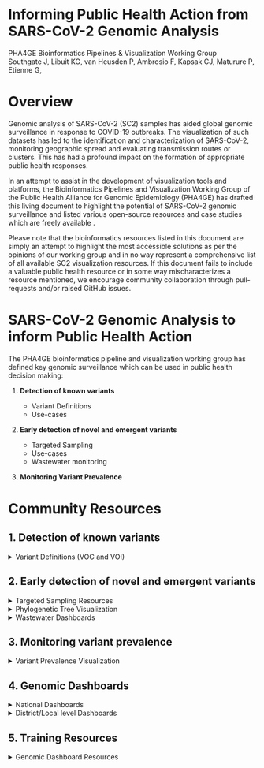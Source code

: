 # **Informing Public Health Action from SARS-CoV-2 Genomic Analysis**

PHA4GE Bioinformatics Pipelines &amp; Visualization Working Group <br/>
Southgate J, Libuit KG, van Heusden P, Ambrosio F, Kapsak CJ, Maturure P, Etienne G, 


# Overview

Genomic analysis of SARS-CoV-2 (SC2) samples has aided global genomic surveillance in response to COVID-19 outbreaks. The visualization of such datasets has led to the identification and characterization of SARS-CoV-2, monitoring geographic spread and evaluating transmission routes or clusters. This has had a profound impact on the formation of appropriate public health responses.

In an attempt to assist in the development of visualization tools and platforms, the Bioinformatics Pipelines and Visualization Working Group of the Public Health Alliance for Genomic Epidemiology (PHA4GE) has drafted this living document to highlight the potential of SARS-CoV-2 genomic surveillance and listed various open-source resources and case studies which are freely available .  

Please note that the bioinformatics resources listed in this document are simply an attempt to highlight the most accessible solutions as per the opinions of our working group and in no way represent a comprehensive list of all available SC2 visualization resources. If this document fails to include a valuable public health resource or in some way mischaracterizes a resource mentioned, we encourage community collaboration through pull-requests and/or raised GitHub issues.


# SARS-CoV-2 Genomic Analysis to inform Public Health Action

The PHA4GE bioinformatics pipeline and visualization working group has defined key genomic surveillance which can be used in public health decision making: 

1. **Detection of known variants** 
      * Variant Definitions
      * Use-cases

2. **Early detection of novel and emergent variants** 
      * Targeted Sampling
      * Use-cases
      * Wastewater monitoring

3. **Monitoring Variant Prevalence** 

# Community Resources

## 1. Detection of known variants

<!---blurb here-->

<details>
 <summary>Variant Definitions (VOC and VOI)</summary>

- [Tracking SARS-CoV-2 variants - WHO](https://www.who.int/en/activities/tracking-SARS-CoV-2-variants/)
  - **Brief Description:** Working Definitions of variants and actions taken upon discovery
  - **Developed/supported by:** WHO Virus Evolution Working Group, COVID-19 reference laboratory network, representatives from GISAID, Nextstrain, Pango and additional experts
- [Standardised Variant Definitions - Public Health England](https://github.com/phe-genomics/variant_definitions)
  - **Brief Description:** Repository containing the up-to-date lineage definitions for variants of concern (VOC) and variants of interest (VOI) as curated by Public Health England
  - **Developed/supported by:** Public Health England
  - **Other Links:** [COVID-19 variants: genomically confirmed case numbers](https://www.gov.uk/government/publications/covid-19-variants-genomically-confirmed-case-numbers)

- [SARS-CoV-2 variants of concern - ECDC](https://www.ecdc.europa.eu/en/covid-19/variants-concern)
  - **Brief Description:** ECDC surveillance VOC, VOI and variant under monitoring tables
  - **Developed/supported by:** ECDC/WHO Regional Office for Europe’s joint virus characterisation working group

- [SARS-CoV-2 (hCoV-19) Mutation Reports - Outbreak.io](https://outbreak.info/situation-reports)
  - **Brief Description:** Epidemiological info including PANGO lineage prevalence
  - **Developed/supported by:** [Su](http://sulab.org/), [Wu](http://wulab.io/), and [Andersen](https://andersen-lab.com/) labs at Scripps Research

- [SARS-CoV-2 Variant Classifications and Definitions - US CDC](https://www.cdc.gov/coronavirus/2019-ncov/variants/variant-info.html)
  - **Brief Description:** US Government VOI/VOC definitions. US Department of Health and Human Services (HHS) established a SARS-CoV-2 Interagency Group (SIG) to improve coordination among the Centers for Disease Control and Prevention (CDC), National Institutes of Health (NIH), Food and Drug Administration (FDA), Biomedical Advanced Research and Development Authority (BARDA), and Department of Defense (DoD).
  - **Developed/supported by:** US HHS SARS-CoV-2 Interagency Group (SIG)

- [PANGO cov-lineages - cov-lineages.org](https://cov-lineages.org/lineage_list.html)
  - **Brief Description:** Website documenting all current Pango lineages and their spread using latest GISAID data.
  - **Developed/supported by:** Pangolin Network

- [ecdc_virology](https://github.com/erikalmecdc/ecdc_virology)
  - **Brief Description:** Algorithm that takes a full GISAID metadata dump and detects and ranks variants
  - **Developed/supported by:** European Centre for Disease Prevention and Control (ECDC)

- [Grinch](https://github.com/cov-lineages/grinch)
  - **Brief Description:** Generates reports for the international distribution of PANGO lineages that can be viewed in a web browser.
  - **Developed/supported by:** PANGO, cov-lineages
  - **User-interface:** command-line tool

</details>

## 2. Early detection of novel and emergent variants

 <!---blurb here-->

<details>
 <summary>Targeted Sampling Resources</summary>
 
- [Guidance for representative and targeted genomic SARS-CoV-2 monitoring - ECDC](https://www.ecdc.europa.eu/en/publications-data/guidance-representative-and-targeted-genomic-sars-cov-2-monitoring)
  - **Brief Description:** Guidance for EU/EEA Member States on implementing genomic SARS-CoV-2 surveillance. Includes advice on how to estimate the number of sequenced samples needed to achieve various objectives, including the early detection of novel variants.
  - **Developed/supported by:** European Centre for Disease Prevention and Control (ECDC)
 
- [Guidance for surveillance of SARS-CoV-2 variants - WHO](https://www.who.int/publications/i/item/WHO_2019-nCoV_surveillance_variants)
  - **Brief Description:** A minimum set of surveillance activities recommended at the national level to detect and monitor the relative prevalence of SARS-CoV-2 variants and outline a set of activities for the characterization and assessment of risk posed by these variants
  - **Developed/supported by:** WHO
</details>

<details>
 <summary>Phylogenetic Tree Visualization</summary>
 
- [Microreact](http://microreact.org)
  - **Brief Description:** Microreact allows you to upload, visualise and explore any combination of clustering (trees), geographic (map) and temporal (timeline) data. Other metadata variables are displayed in a table. You can specify colours and/or shapes to display on the map, tree and/or timeline. A permanent URL is produced for you to share your Microreact.
  - **Developed/supported by:** Centre for Genomic Pathogen Surveillance at Imperial College London and the Wellcome Genome Campus (Anthony Underwood)

- [Nextstrain](https://nextstrain.org/)
  - **Brief Description:** Nextstrain is an open-source project to harness the scientific and public health potential of pathogen genome data. It provides continually-updated view of publicly available data with powerful analyses and visualizations showing pathogen evolution and epidemic spread.
  - **Developed/supported by:** Ivan Aksamentov, Richard Neher

- [Cov2Tree](https://cov2tree.org/)
  - **Brief Description:** Phylogenetic tree with more than a million SARS-Cov-2 sequences sourced from INSDC databases, the China National Center for Bioinformation and COG-UK using a custom-developed open-source library called [Taxodium](http://github.com/theosanderson/taxodium) 
  - **Developed/supported by:** Theo Sanderson

- [CoVizu](https://filogeneti.ca/covizu/)
    - **Brief Description:** CoVizu is an [open source project](https://github.com/PoonLab/CoVizu) endeavouring to visualize the global diversity of SARS-CoV-2 genomes, which are provided by the [GISAID Initiative](https://gisaid.org/).
    - **Developed/supported by:** [Poon Laboratory](https://www.schulich.uwo.ca/pathol/people/bios/faculty/poon_art.html) of Western University

- [MicrobeTrace](https://microbetrace.cdc.gov/MicrobeTrace/)
  - **Brief Description:** The Visualization Multitool for Molecular Epidemiology and Bioinformatics
  - **Developed/supported by:** US CDC
  - **Documentation:** https://github.com/CDCgov/MicrobeTrace
  - **User-interface:** offlineable browser-based web app

- [Auspice](https://auspice.us/)
  - **Brief Description:** Allows interactive exploration of phylogenomic datasets by simply dragging & dropping them onto this page.
  - **Developed/supported by:** Fred Hutch/Basel (Nextstrain team)
  - **Documentation:** [Technical documentation (GitHub README)](https://github.com/nextstrain/auspice#readme), [NextStrain discussion Forum](https://discussion.nextstrain.org/)
  - **User-interface:** offlineable browser-based web app

- [UShER](https://genome.ucsc.edu/cgi-bin/hgPhyloPlace)
  - **Brief Description:** Places user provided sequences on very large reference trees, extracts the relevant subtree, and provides a visualization
  - **Developed/supported by:** UCSC
  - **User-interface:** offlineable browser-based web app

</details>


<details>
 <summary>Wastewater Dashboards</summary>
 
- [Wastewater Surveillance - SAMRC](https://www.samrc.ac.za/wbe/)
  - **Brief Description:** Dashboard monitoring SC2 RNA signal in wastewater collected at facilities in South Africa. 
  - **Developed/supported by:** SAMRC

- [Ottawa covid-19 wastewater surveillance](https://613covid.ca/wastewater/)
  - **Brief Description:** Wastewater monitoring dashboard in Ottawa, Canada
  - **Developed/supported by:** Warsame Yusuf, Rostyslav Vyuha, Yulric Sequeira, Andrew Fitches, and others on Big Life Lab team


- [Wastewater Surveillance Programme - Queensland Gov](https://www.qld.gov.au/health/conditions/health-alerts/coronavirus-covid-19/current-status/wastewater)
  - **Brief Description:** Dashboard monitoring SC2 prevalence in wastewater in Queensland, Australia
  - **Developed/supported by:** Queensland Government / University of Queensland / CSIRO

- [COVID-19: Wisconsin Coronavirus Wastewater Monitoring Network - Wisconsin Department of Health Sciences](https://www.dhs.wisconsin.gov/covid-19/wastewater.htm)
  - **Brief Description:** Wastewater monitoring dashboard as part of SC2 surveillance in Wisconsin
  - **Developed/supported by:** Wisconsin Department of Health Services, Wisconsin State Lab of Hygiene, and the University of Wisconsin-Milwaukee


</details>



## 3. Monitoring variant prevalence

 <!---blurb here-->

<details>
 <summary>Variant Prevalence Visualization</summary>
 
- [Covariants](https://covariants.org/)
    - **Brief Description:** Track global prevalence of Nextclade-annotated lineages
    - **Developed/supported by:** Emma B. Hodcroft, Ivan Aksamentov

- [Covidtag](http://covidtag.paseq.org/)
  - **Brief Description:** Variant prevalence and monitoring dashboard in Spain 
  - **Developed/supported by:** Francesc Català Moll and Marc Noguera i Julia, IrsiCaixa AIDS Research Institute

- [Covid Data Tracker -Variant Proportions - US CDC](https://covid.cdc.gov/covid-data-tracker/#variant-proportions)
  - **Brief Description:** Dashboard displaying estimated proportion of VOHC, VOC and VOI circulating in the US
  - **Developed/supported by:** US CDC supported by APHL and National SARS-CoV-2 Strain Surveillance (NS3) program 


- [covSPECTRUM](https://ngdc.cncb.ac.cn/ncov/variation)
    - **Brief Description** : Interactive tool to analyze and discover variants of SARS-CoV-2
    - **Developed/supported by:** [Computational Evolution group at ETH Zurich](https://bsse.ethz.ch/cevo)
    - **Documentation:** https://github.com/cevo-public/cov-spectrum-website

- [Genome Variations - CNCB/NGDC](https://ngdc.cncb.ac.cn/ncov/variation)
    - **Brief Description** : Range of tools for visualization, annotation and statistics.
    - **Developed/supported by:** China National Center for Bioinformation (CNCB)

</details>


## 4. Genomic Dashboards 

<!---Blurb here-->

<details>
 <summary>National Dashboards</summary>
 
- [CovInce](https://github.com/theosanderson/covince)
    - **Brief Description:** CovInce is an application built in React for visualising numbers and proportions of lineages for cases of SARS-CoV2. It is currently used primarily for the spatiotemporal displays at https://covid19.sanger.ac.uk/ and https://covglobe.org/.

    - **Developed/supported by:** Theo Sanderson, Richard Goater and Harald Vöhringer

- [US CDC Covid Data Tracker](https://covid.cdc.gov/covid-data-tracker/#published-covid-sequences)
    - **Brief Description:** Dashboard displaying variant proportion and sequences and global variant reporting

    - **Developed/supported by:** US CDC


- [Indian COVID-19 Surveillance](https://clingen.igib.res.in/covid19genomes/)
    - **Brief Description:** Dashboard displaying national and state level pango lineage frequencies and proportions incorporating data from the Indian SARS-CoV-2 Genomics Consortium (INSACOG), GENESCoV2 Kerala, Maharashtra State Genomic Surveillance

    - **Developed/supported by:** CSIR Institute of Genomics & Integrative Biology (CSIR-IGIB)

- [ECDC SARS-CoV-2 variants dashboard](https://gis.ecdc.europa.eu/portal/apps/opsdashboard/index.html#/25b6e879c076412aaa9ae7adb78d3241)
    - **Brief Description:** The dashboard provides an overview of the proportion of variants of concern and variants of interest in EU/EEA Member States together with sequencing volumes. Data are sourced from TESSy or the GISAID EpiCoV database

    - **Developed/supported by:** ECDC

- [COVID-⁠19 Switzerland Dashboard](https://www.covid19.admin.ch/en/epidemiologic/virus-variants)
    - **Brief Description:** Dashboard reporting that monitors variant prevalence in Switzerland and Liechtenstein. Laboratories report the results of the so-⁠called case-⁠specific variant analysis to us via the reporting system. These include the targeted examination of individual mutations or the partial or complete sequencing of the genome. The systematic monitoring of circulating virus variants, on the other hand, involves the targeted, complete sequencing of the genome from a representative sample.


    - **Developed/supported by:** Federal Office of Public Health FOPH

</details>


<details>
 <summary>District/Local level Dashboards</summary>
 
- [Seattle Flu Study](https://seattleflu.org/pathogens)
    - **Brief Description:** Monitoring influenza and other respiratory illnesses since 2017 in the Seattle area with the aim to find new and better ways to detect, prevent, and respond to respiratory illnesses
    - **Developed/supported by:** Brotman Baty Institute for Precision Medicine

- [Wisconsin SARS-CoV-2 (hCoV-19) Genomic Dashboard](https://dataportal.slh.wisc.edu/sc2dashboard)
    - **Brief Description:**  Dashboard reporting sequencing and variant prevalence in Wisconsin using data obtained from GISAID and Wisconsin Department of Health Services (DHS) SARS-CoV-2 dashboard.

    - **Developed/supported by:** Kelsey Florek, Wisconsin State Laboratory of Hygiene (WSLH)
    - **Code Repository:** https://github.com/wslh-data/sc2-data-dashboard

</details>
 
## 5. Training Resources

<!-- Blurb-->


<details>
<summary>Genomic Dashboard Resources</summary>

- [CDC Toast](https://github.com/ells/testWikiFunctionality/wiki)
    - **Brief Description:** Wiki document identifying commonly used dashboard elements to improve situational awareness and provide a better understanding of geospatial and temporal patterns arising from SARS-CoV-2 genomic data sources. This document serves as an introduction to elements, focusing on SARS-CoV-2 genomic data, with simple examples using open source technologies.
    - **Developed/supported by:** US CDC, Ellsworth Campbell

- [R figures - Training Video](https://www.youtube.com/watch?v=HHHMon4k7XM)
    - **Brief Description:** Training webinar titled - ‘How to make publication ready professional looking Figures’ - presented by Houriiyah Tegally, PhD candidate at KRISP using R to produce figures to convey scientific findings of SARS-CoV-2 Genomic Surveillance

    - **Developed/supported by:** University of KwaZulu-Natal (UKZN) KwaZulu-Natal Research Innovation and Sequencing Platform (KRISP), Houriiyah Tegally
    
- [Rshiny resource materials](https://shiny.rstudio.com/tutorial/)
    - **Brief Description:** Training videos and materials

    - **Developed/supported by:**  Rstudio

- [GISAID Processing](https://github.com/pvanheus/GISAID_processing)
    - **Brief Description:** Open-source repository containing python scripts to process GISIAD data into frequency graphs
    - **Developed/supported by:** Peter van Heusden (University of Western Cape)
    - **Documentation:** [Technical Documentation (GitHub README)](https://github.com/pvanheus/GISAID_processing/blob/main/README.md)
    - **Accessibility:** [Python-Scripts](https://github.com/krisp-kwazulu-natal/africa-covid19-genomics#readme)

</details>



